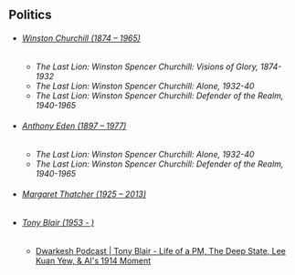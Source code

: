 ## Politics
- ###### [Winston Churchill (1874 – 1965)](https://en.wikipedia.org/wiki/Winston_Churchill)
	- _The Last Lion: Winston Spencer Churchill: Visions of Glory, 1874-1932_
	- _The Last Lion: Winston Spencer Churchill: Alone, 1932-40_
	- _The Last Lion: Winston Spencer Churchill: Defender of the Realm, 1940-1965_
- ###### [Anthony Eden (1897 – 1977)](https://en.wikipedia.org/wiki/Anthony_Eden)
	- _The Last Lion: Winston Spencer Churchill: Alone, 1932-40_
	- _The Last Lion: Winston Spencer Churchill: Defender of the Realm, 1940-1965_
- ###### [Margaret Thatcher (1925 – 2013)](https://en.wikipedia.org/wiki/Margaret_Thatcher)
- ###### [Tony Blair (1953 - )](https://en.wikipedia.org/wiki/Tony_Blair)
	- [Dwarkesh Podcast | Tony Blair - Life of a PM, The Deep State, Lee Kuan Yew, & AI's 1914 Moment](https://www.dwarkeshpatel.com/p/tony-blair)